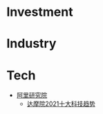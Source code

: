 # Investment

# Industry

# Tech
- [阿里研究院](http://www.aliresearch.com/)
  - [达摩院2021十大科技趋势](http://www.aliresearch.com/ch/presentation/presentiondetails?articleCode=151832440414015488&type=%E6%8A%A5%E5%91%8A&organName=)